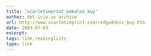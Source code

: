 ```yaml
---
title: 'scarletimprint_babalon_buy'
author: del.icio.us archive
url: http://www.scarletimprint.com/redgoddess_buy.htm
date: 2009-07-03
excerpt: 
tags: link,readinglists
type: link
---
```

